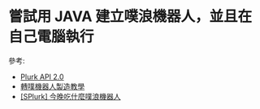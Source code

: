 # 嘗試用 JAVA 建立噗浪機器人，並且在自己電腦執行

參考:

-   [Plurk API 2.0](https://blog.dada.tw/2011/10/28/426/)
-   [轉噗機器人製造教學](https://hackmd.io/@fl/guide-replurk-bot)
-   [[SPlurk] 今晚吃什麼噗浪機器人](https://gist.github.com/brianhsu/723050)
